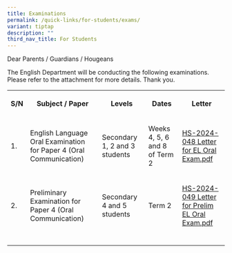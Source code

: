 ```yaml
---
title: Examinations
permalink: /quick-links/for-students/exams/
variant: tiptap
description: ""
third_nav_title: For Students
---
```

<p>Dear Parents / Guardians / Hougeans</p>
<p>The English Department will be conducting the following examinations.
Please refer to the attachment for more details. Thank you.</p>
<table style="minWidth: 125px">
<colgroup>
<col>
<col>
<col>
<col>
<col>
</colgroup>
<tbody>
<tr>
<th rowspan="1" colspan="1">
<p>S/N</p>
</th>
<th rowspan="1" colspan="1">
<p>Subject / Paper</p>
</th>
<th rowspan="1" colspan="1">
<p>Levels</p>
</th>
<th rowspan="1" colspan="1">
<p>Dates</p>
</th>
<th rowspan="1" colspan="1">
<p>Letter</p>
</th>
</tr>
<tr>
<td rowspan="1" colspan="1">
<p>1.</p>
</td>
<td rowspan="1" colspan="1">
<p>English Language Oral Examination for Paper 4 (Oral Communication)</p>
</td>
<td rowspan="1" colspan="1">
<p>Secondary 1, 2 and 3 students</p>
</td>
<td rowspan="1" colspan="1">
<p>Weeks 4, 5, 6 and 8 of Term 2</p>
</td>
<td rowspan="1" colspan="1">
<p><a href="/files/HS_2024_048_Letter_for_EL_Oral_Exam.pdf" rel="noopener noreferrer nofollow" target="_blank">HS-2024-048 Letter for EL Oral Exam.pdf</a>
</p>
</td>
</tr>
<tr>
<td rowspan="1" colspan="1">
<p>2.</p>
</td>
<td rowspan="1" colspan="1">
<p>Preliminary Examination for Paper 4 (Oral Communication)</p>
</td>
<td rowspan="1" colspan="1">
<p>Secondary 4 and 5 students</p>
</td>
<td rowspan="1" colspan="1">
<p>Term 2</p>
</td>
<td rowspan="1" colspan="1">
<p><a href="/files/HS_2024_049_Letter_for_Prelim_EL_Oral_Exam.pdf" rel="noopener noreferrer nofollow" target="_blank">HS-2024-049 Letter for Prelim EL Oral Exam.pdf</a>
</p>
</td>
</tr>
<tr>
<td rowspan="1" colspan="1">
<p></p>
</td>
<td rowspan="1" colspan="1">
<p></p>
</td>
<td rowspan="1" colspan="1">
<p></p>
</td>
<td rowspan="1" colspan="1">
<p></p>
</td>
<td rowspan="1" colspan="1">
<p></p>
</td>
</tr>
</tbody>
</table>
<p></p>